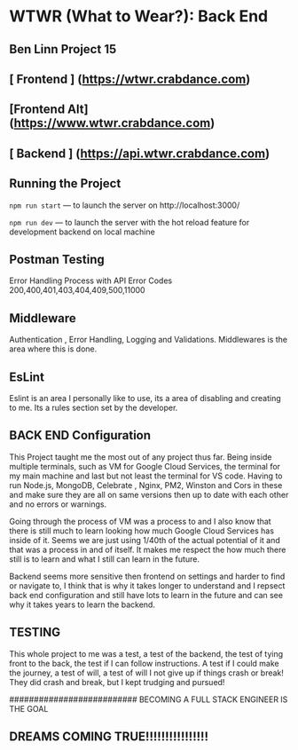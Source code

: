 # WTWR (What to Wear?): Back End

## Ben Linn Project 15

## [ Frontend ] (https://wtwr.crabdance.com)

## [Frontend Alt] (https://www.wtwr.crabdance.com)

## [ Backend ] (https://api.wtwr.crabdance.com)

## Running the Project

`npm run start` — to launch the server on http://localhost:3000/

`npm run dev` — to launch the server with the hot reload feature for development backend on local machine

## Postman Testing

Error Handling Process with API
Error Codes 200,400,401,403,404,409,500,11000

## Middleware

Authentication , Error Handling, Logging and Validations. Middlewares is the area where this is done.

## EsLint

Eslint is an area I personally like to use, its a area of disabling and creating to me. Its a rules section set by the developer.

## BACK END Configuration

This Project taught me the most out of any project thus far. Being inside multiple terminals, such as VM for Google Cloud Services, the terminal for my main machine and last but not least the terminal for VS code. Having to run Node.js, MongoDB, Celebrate , Nginx, PM2, Winston and Cors in these and make sure they are all on same versions then up to date with each other and no errors or warnings.

Going through the process of VM was a process to and I also know that there is still much to learn looking how much Google Cloud Services has inside of it. Seems we are just using 1/40th of the actual potential of it and that was a process in and of itself. It makes me respect the how much there still is to learn and what I still can learn in the future.

Backend seems more sensitive then frontend on settings and harder to find or navigate to, I think that is why it takes longer to understand and I repsect back end configuration and still have lots to learn in the future and can see why it takes years to learn the backend.

## TESTING

This whole project to me was a test, a test of the backend, the test of tying front to the back, the test if I can follow instructions. A test if I could make the journey, a test of will, a test of will I not give up if things crash or break! They did crash and break, but I kept trudging and pursued!

##########################
BECOMING A FULL STACK ENGINEER IS THE GOAL

## DREAMS COMING TRUE!!!!!!!!!!!!!!!!
